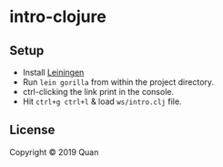 # intro-clojure

## Setup

- Install [Leiningen](https://leiningen.org/)
- Run `lein gorilla` from within the project directory.
- ctrl-clicking the link print in the console.
- Hit `ctrl+g ctrl+l` & load `ws/intro.clj` file.

## License

Copyright © 2019 Quan
